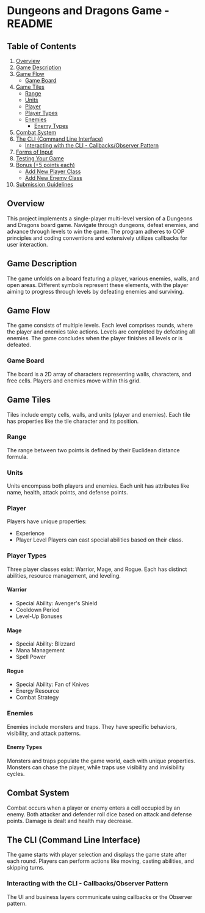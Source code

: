 # Dungeons and Dragons Game - README

## Table of Contents
1. [Overview](#overview)
2. [Game Description](#game-description)
3. [Game Flow](#game-flow)
   - [Game Board](#game-board)
4. [Game Tiles](#game-tiles)
   - [Range](#range)
   - [Units](#units)
   - [Player](#player)
   - [Player Types](#player-types)
   - [Enemies](#enemies)
      - [Enemy Types](#enemy-types)
5. [Combat System](#combat-system)
6. [The CLI (Command Line Interface)](#the-cli-command-line-interface)
   - [Interacting with the CLI - Callbacks/Observer Pattern](#interacting-with-the-cli---callbacksobserver-pattern)
7. [Forms of Input](#forms-of-input)
8. [Testing Your Game](#testing-your-game)
9. [Bonus (+5 points each)](#bonus-5-points-each)
   - [Add New Player Class](#add-new-player-class)
   - [Add New Enemy Class](#add-new-enemy-class)
10. [Submission Guidelines](#submission-guidelines)

## Overview
This project implements a single-player multi-level version of a Dungeons and Dragons board game. Navigate through dungeons, defeat enemies, and advance through levels to win the game. The program adheres to OOP principles and coding conventions and extensively utilizes callbacks for user interaction.

## Game Description
The game unfolds on a board featuring a player, various enemies, walls, and open areas. Different symbols represent these elements, with the player aiming to progress through levels by defeating enemies and surviving.

## Game Flow
The game consists of multiple levels. Each level comprises rounds, where the player and enemies take actions. Levels are completed by defeating all enemies. The game concludes when the player finishes all levels or is defeated.

### Game Board
The board is a 2D array of characters representing walls, characters, and free cells. Players and enemies move within this grid.

## Game Tiles
Tiles include empty cells, walls, and units (player and enemies). Each tile has properties like the tile character and its position.

### Range
The range between two points is defined by their Euclidean distance formula.

### Units
Units encompass both players and enemies. Each unit has attributes like name, health, attack points, and defense points.

### Player
Players have unique properties:
- Experience
- Player Level
Players can cast special abilities based on their class.

### Player Types
Three player classes exist: Warrior, Mage, and Rogue. Each has distinct abilities, resource management, and leveling.

#### Warrior
- Special Ability: Avenger's Shield
- Cooldown Period
- Level-Up Bonuses

#### Mage
- Special Ability: Blizzard
- Mana Management
- Spell Power

#### Rogue
- Special Ability: Fan of Knives
- Energy Resource
- Combat Strategy

### Enemies
Enemies include monsters and traps. They have specific behaviors, visibility, and attack patterns.

#### Enemy Types
Monsters and traps populate the game world, each with unique properties. Monsters can chase the player, while traps use visibility and invisibility cycles.

## Combat System
Combat occurs when a player or enemy enters a cell occupied by an enemy. Both attacker and defender roll dice based on attack and defense points. Damage is dealt and health may decrease.

## The CLI (Command Line Interface)
The game starts with player selection and displays the game state after each round. Players can perform actions like moving, casting abilities, and skipping turns.

### Interacting with the CLI - Callbacks/Observer Pattern
The UI and business layers communicate using callbacks or the Observer pattern.


